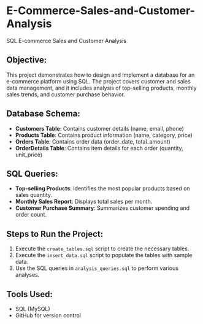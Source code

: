 # E-Commerce-Sales-and-Customer-Analysis

SQL E-commerce Sales and Customer Analysis

## Objective:
This project demonstrates how to design and implement a database for an e-commerce platform using SQL. The project covers customer and sales data management, and it includes analysis of top-selling products, monthly sales trends, and customer purchase behavior.

## Database Schema:
- **Customers Table**: Contains customer details (name, email, phone)
- **Products Table**: Contains product information (name, category, price)
- **Orders Table**: Contains order data (order_date, total_amount)
- **OrderDetails Table**: Contains item details for each order (quantity, unit_price)

## SQL Queries:
- **Top-selling Products**: Identifies the most popular products based on sales quantity.
- **Monthly Sales Report**: Displays total sales per month.
- **Customer Purchase Summary**: Summarizes customer spending and order count.

## Steps to Run the Project:
1. Execute the `create_tables.sql` script to create the necessary tables.
2. Execute the `insert_data.sql` script to populate the tables with sample data.
3. Use the SQL queries in `analysis_queries.sql` to perform various analyses.

## Tools Used:
- SQL (MySQL)
- GitHub for version control
